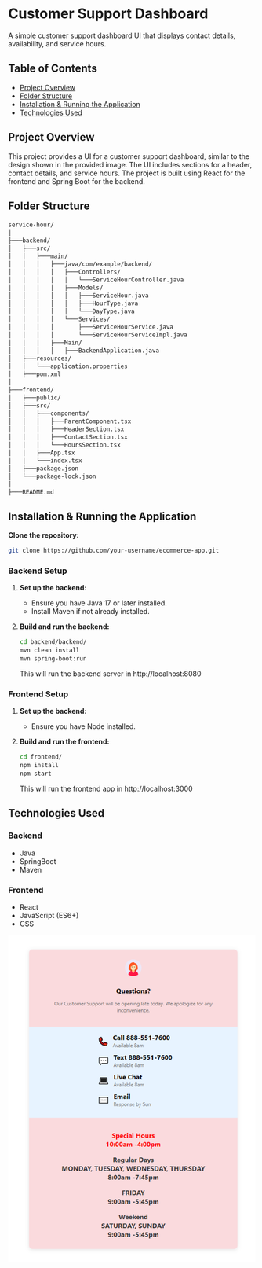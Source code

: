 # Customer Support Dashboard

A simple customer support dashboard UI that displays contact details, availability, and service hours.

## Table of Contents

- [Project Overview](#project-overview)
- [Folder Structure](#folder-structure)
- [Installation & Running the Application](#installation-&-running-the-application)
- [Technologies Used](#technologies-used)

## Project Overview

This project provides a UI for a customer support dashboard, similar to the design shown in the provided image. The UI includes sections for a header, contact details, and service hours. The project is built using React for the frontend and Spring Boot for the backend.

## Folder Structure

```plaintext
service-hour/
│
├───backend/
│   ├───src/
│   │   ├───main/
│   │   │   ├───java/com/example/backend/
│   │   │   │   ├───Controllers/
│   │   │   │   │   └───ServiceHourController.java
│   │   │   │   ├───Models/
│   │   │   │   │   ├───ServiceHour.java
│   │   │   │   │   ├───HourType.java
│   │   │   │   │   └───DayType.java
│   │   │   │   └───Services/
│   │   │   │       ├───ServiceHourService.java
│   │   │   │       └───ServiceHourServiceImpl.java
│   │   │   ├───Main/
│   │   │   │   ├───BackendApplication.java
│   ├───resources/
│   │   └───application.properties
│   ├───pom.xml
│
├───frontend/
│   ├───public/
│   ├───src/
│   │   ├───components/
│   │   │   ├───ParentComponent.tsx
│   │   │   ├───HeaderSection.tsx
│   │   │   ├───ContactSection.tsx
│   │   │   └───HoursSection.tsx
│   │   ├───App.tsx
│   │   └───index.tsx
│   ├───package.json
│   └───package-lock.json
│
├───README.md
```

## Installation & Running the Application

**Clone the repository:**

   ```bash
   git clone https://github.com/your-username/ecommerce-app.git
   ```
### Backend Setup
1. **Set up the backend:**
    * Ensure you have Java 17 or later installed.
    * Install Maven if not already installed.

2. **Build and run the backend:**
    ```bash
    cd backend/backend/
    mvn clean install
    mvn spring-boot:run
    ```
    This will run the backend server in http://localhost:8080

### Frontend Setup
1. **Set up the backend:**
    * Ensure you have Node installed.

2. **Build and run the frontend:**
    ```bash
    cd frontend/
    npm install
    npm start
    ```
    This will run the frontend app in http://localhost:3000

## Technologies Used

### Backend
* Java
* SpringBoot
* Maven

### Frontend
* React
* JavaScript (ES6+)
* CSS

![Support UI](https://github.com/gulshanb098/service-hour/blob/ff69455f99865eb2506c8cbf14840eac0cea02ea/frontend/public/project-screenshot.png?raw=true)